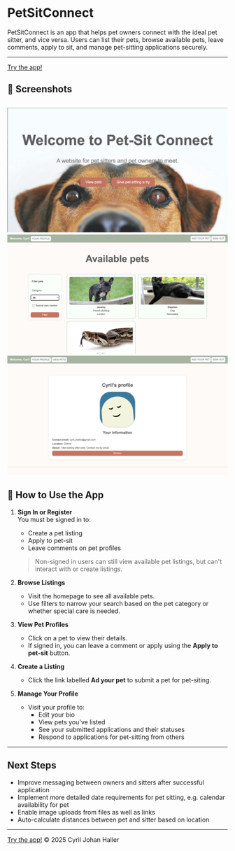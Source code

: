 # PetSitConnect

PetSitConnect is an app that helps pet owners connect with the ideal pet sitter, and vice versa. Users can list their pets, browse available pets, leave comments, apply to sit, and manage pet-sitting applications securely.

---
[Try the app!](https://pet-sit-connect-6ac69e50f72e.herokuapp.com/)

## 🐾 Screenshots


![Home Page](/public/images/pet-sit-connect-home.png)
![View Pets](/public/images/petsindex.png)
![User Profile](/public/images/userprofile.png)
---

## 🚀 How to Use the App

1. **Sign In or Register**  
   You must be signed in to:
   - Create a pet listing
   - Apply to pet-sit
   - Leave comments on pet profiles

   > Non-signed in users can still view available pet listings, but can't interact with or create listings.

2. **Browse Listings**  
   - Visit the homepage to see all available pets.
   - Use filters to narrow your search based on the pet category or whether special care is needed.

3. **View Pet Profiles**  
   - Click on a pet to view their details.
   - If signed in, you can leave a comment or apply using the **Apply to pet-sit** button.

4. **Create a Listing**  
   - Click the link labelled **Ad your pet** to submit a pet for pet-siting.

5. **Manage Your Profile**  
   - Visit your profile to:
     - Edit your bio
     - View pets you've listed
     - See your submitted applications and their statuses
     - Respond to applications for pet-sitting from others

---

## Next Steps

- Improve messaging between owners and sitters after successful application
- Implement more detailed date requirements for pet sitting, e.g. calendar availability for pet
- Enable image uploads from files as well as links
- Auto-calculate distances between pet and sitter based on location

---
[Try the app!](https://pet-sit-connect-6ac69e50f72e.herokuapp.com/)
© 2025 Cyril Johan Haller